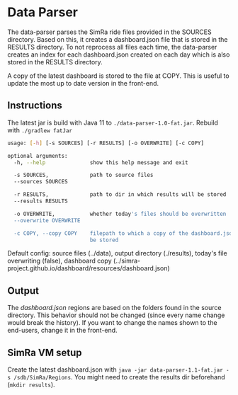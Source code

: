 # Data Parser

The data-parser parses the SimRa ride files provided in the SOURCES directory.
Based on this, it creates a dashboard.json file that is stored in the RESULTS directory.
To not reprocess all files each time, the data-parser creates an index for each dashboard.json created on each day which is also stored in the RESULTS directory.

A copy of the latest dashboard is stored to the file at COPY. This is useful to update the most up to date version in the front-end.

## Instructions

The latest jar is build with Java 11 to `./data-parser-1.0-fat.jar`.
Rebuild with `./gradlew fatJar`

```bash
usage: [-h] [-s SOURCES] [-r RESULTS] [-o OVERWRITE] [-c COPY]

optional arguments:
  -h, --help              show this help message and exit

  -s SOURCES,             path to source files
  --sources SOURCES

  -r RESULTS,             path to dir in which results will be stored
  --results RESULTS

  -o OVERWRITE,           whether today's files should be overwritten
  --overwrite OVERWRITE

  -c COPY, --copy COPY    filepath to which a copy of the dashboard.json will
                          be stored

```

Default config: source files (../data), output directory (./results), today's file overwriting (false), dashboard
copy (../simra-project.github.io/dashboard/resources/dashboard.json)

## Output

The *dashboard.json* regions are based on the folders found in the source directory. This behavior should not be changed (since every name change would break the history). If you want to change the names shown to the end-users, change it in the front-end.

## SimRa VM setup

Create the latest dashboard.json with `java -jar data-parser-1.1-fat.jar -s /sdb/SimRa/Regions`.
You might need to create the results dir beforehand (`mkdir results`).
